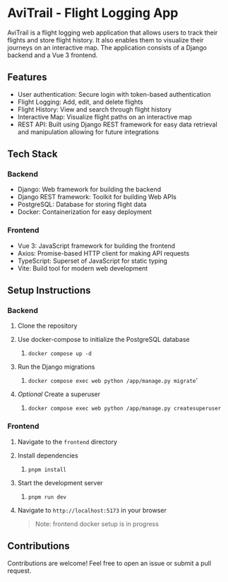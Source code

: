 # AviTrail - Flight Logging App
AviTrail is a flight logging web application that allows users to track their flights and store flight history. It also enables them to visualize their journeys on an interactive map.
The application consists of a Django backend and a Vue 3 frontend.

## Features

- User authentication: Secure login with token-based authentication
- Flight Logging: Add, edit, and delete flights
- Flight History: View and search through flight history
- Interactive Map: Visualize flight paths on an interactive map
- REST API: Built using Django REST framework for easy data retrieval and manipulation allowing for future integrations

## Tech Stack

### Backend
- Django: Web framework for building the backend
- Django REST framework: Toolkit for building Web APIs
- PostgreSQL: Database for storing flight data
- Docker: Containerization for easy deployment

### Frontend
- Vue 3: JavaScript framework for building the frontend
- Axios: Promise-based HTTP client for making API requests
- TypeScript: Superset of JavaScript for static typing
- Vite: Build tool for modern web development

## Setup Instructions

### Backend
1. Clone the repository

3. Use docker-compose to initialize the PostgreSQL database
   1. `docker compose up -d`
4. Run the Django migrations
   1. `docker compose exec web python /app/manage.py migrate`'
5. *Optional* Create a superuser
   1. `docker compose exec web python /app/manage.py createsuperuser`


### Frontend
1. Navigate to the `frontend` directory
2. Install dependencies
   1. `pnpm install`
2. Start the development server
   1. `pnpm run dev`
2. Navigate to `http://localhost:5173` in your browser

   > Note: frontend docker setup is in progress

## Contributions
Contributions are welcome! Feel free to open an issue or submit a pull request.
